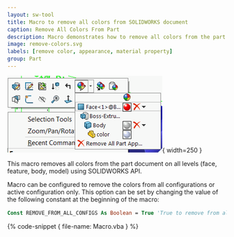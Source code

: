 ```yaml
---
layout: sw-tool
title: Macro to remove all colors from SOLIDWORKS document
caption: Remove All Colors From Part
description: Macro demonstrates how to remove all colors from the part or assembly documents on all levels (face, feature, body, model) using SOLIDWORKS API
image: remove-colors.svg
labels: [remove color, appearance, material property]
group: Part
---
```

![Appearance layers in Part document](material-properties-levels.png){ width=250 }

This macro removes all colors from the part document on all levels (face, feature, body, model) using SOLIDWORKS API.

Macro can be configured to remove the colors from all configurations or active configuration only. This option can be set by changing the value of the following constant at the beginning of the macro:

~~~ vb
Const REMOVE_FROM_ALL_CONFIGS As Boolean = True 'True to remove from all configurations, False to remove from active configuration only
~~~

{% code-snippet { file-name: Macro.vba } %}
